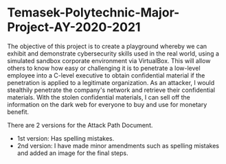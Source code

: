 # Temasek-Polytechnic-Major-Project-AY-2020-2021
The objective of this project is to create a playground whereby we can exhibit and demonstrate cybersecurity skills used in the real world, using a simulated sandbox 
corporate environment via VirtualBox. This will allow others to know how easy or challenging it is to penetrate a low-level employee into a C-level executive to obtain 
confidential material if the penetration is applied to a legitimate organization.   As an attacker, I would stealthily penetrate the company's network and retrieve 
their confidential materials. With the stolen confidential materials, I can sell off the information on the dark web for everyone to buy and use for monetary benefit.

There are 2 versions for the Attack Path Document.
- 1st version: Has spelling mistakes.
- 2nd version: I have made minor amendments such as spelling mistakes and added an image for the final steps. 
